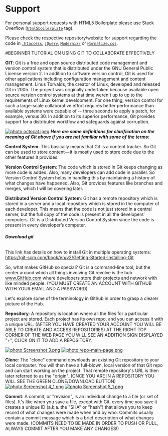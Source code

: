 # Support

For personal support requests with HTML5 Boilerplate please use Stack Overflow
([`html5boilerplate`](https://stackoverflow.com/questions/tagged/html5boilerplate) tag).
  
Please check the respective repository/website for support regarding the code in
  [`.htaccess`](https://github.com/h5bp/server-configs-apache),
  [`jQuery`](https://jquery.org/support/),
  [`Modernizr`](https://modernizr.com/) or
  [`Normalize.css`](https://github.com/necolas/normalize.css).


#BEGINNER TUTORIAL ON USING GIT TO COLLABORATE EFFECTIVELY



**GIT**: Git is a free and open source distributed code management and version control system that is distributed under
the GNU General Public License version 2. In addition to software version control, Git is used for other applications 
including configuration management and content management.
Linus Torvalds, the creator of Linux, developed and released Git in 2005. The project was originally undertaken because
available open source version control systems at that time weren't up to up to the requirements of Linux kernel 
development. For one thing, version control for such a large-scale collaborative effort requires better performance than
available systems were capable of -- three seconds to apply a patch, for example, versus 30. In addition to its 
superior performance, Git provides support for a distributed workflow and safeguards against corruption. 
 
 <a href="https://s134.photobucket.com/user/carla12cool/media/octocat.jpeg.html" target="_blank"><img src="https://i134.photobucket.com/albums/q99/carla12cool/octocat.jpeg" border="0" alt=" photo octocat.jpeg"/></a>
_**Here are some definitions for clarification on the meaning of Git above if you are not familiar with some of the terms:**_

**Control System**: This basically means that Git is a content tracker. So Git can be used to store content — it is mostly used 
to store code due to the other features it provides.

**Version Control System**: The code which is stored in Git keeps changing as more code is added. Also, many developers can
add code in parallel. So Version Control System helps in handling this by maintaining a history of what changes have 
happened. Also, Git provides features like branches and merges, which I will be covering later.

**Distributed Version Control System**: Git has a remote repository which is stored in a server and a local repository which
is stored in the computer of each developer. This means that the code is not just stored in a central server, but the full 
copy of the code is present in all the developers’ computers. Git is a Distributed Version Control System since the code is 
present in every developer’s computer. 

###### **Download git**

This link has details on how to install Git in multiple operating systems:
https://git-scm.com/book/en/v2/Getting-Started-Installing-Git


So, what makes GitHub so special? Git is a command-line tool, but the center around which all things involving Git
revolve is the hub www.GitHub.com where developers store their projects and network with like minded people.
(YOU MUST CREATE AN ACCOUNT WITH GITHUB WITH YOUR EMAIL AND A PASSWORD)

Let's explore some of the terminology in Github in order to grasp a clearer picture of the Hub.

**Repository**: A repository is  location where all the files for a particular project are stored. Each project has its 
own repo, and you can access it with a unique URL.
(AFTER YOU HAVE CREATED YOUR ACCOUNT YOU WILL BE ABLE TO CREATE AND ACCESS REPOSITORIES)
AT THE RIGHT TOP CORNER OF THE WEB PAGE YOU WILL SEE AN ADDITION SIGN DISPLAYED "+", CLICK ON IT TO ADD A REPOSITORY. 

<a href="https://s134.photobucket.com/user/carla12cool/media/Screenshot%203.png.html" target="_blank"><img src="https://i134.photobucket.com/albums/q99/carla12cool/Screenshot%203.png" border="0" alt=" photo Screenshot 3.png"/></a> 
<a href="https://s134.photobucket.com/user/carla12cool/media/repo-main-page.png.html" target="_blank"><img src="https://i134.photobucket.com/albums/q99/carla12cool/repo-main-page.png" border="0" alt=" photo repo-main-page.png"/></a>

**Clone**: The "clone" command downloads an existing Git repository to your local computer.
You will then have a full-blown, local version of that Git repo and can start working on the project. That remote 
repository's URL is then later referred to as the "origin".
(ONCE YOU ARE IN A REPOSITORY YOU WILL SEE THE GREEN CLONE/DOWNLOAD BUTTON)
<a href="https://s134.photobucket.com/user/carla12cool/media/Screenshot%204_1.png.html" target="_blank"><img src="https://i134.photobucket.com/albums/q99/carla12cool/Screenshot%204_1.png" border="0" alt=" photo Screenshot 4_1.png"/></a>
<a href="https://s134.photobucket.com/user/carla12cool/media/Screenshot%205_1.png.html" target="_blank"><img src="https://i134.photobucket.com/albums/q99/carla12cool/Screenshot%205_1.png" border="0" alt=" photo Screenshot 5_1.png"/></a>

**Commit**: A commit, or "revision", is an individual change to a file (or set of files). It's like when you save a file,
except with Git, every time you save it creates a unique ID (a.k.a. the "SHA" or "hash") that allows you to keep record
of what changes were made when and by who. Commits usually contain a commit message which is a brief description of what changes were made.
(COMMITS NEED TO BE MADE IN ORDER TO PUSH OR PULL, ALWAYS COMMIT AFTER YOU MAKE ANY CHANGES!)


